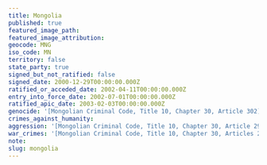 ```yaml
---
title: Mongolia
published: true
featured_image_path:
featured_image_attribution:
geocode: MNG
iso_code: MN
territory: false
state_party: true
signed_but_not_ratified: false
signed_date: 2000-12-29T00:00:00.000Z
ratified_or_acceded_date: 2002-04-11T00:00:00.000Z
entry_into_force_date: 2002-07-01T00:00:00.000Z
ratified_apic_date: 2003-02-03T00:00:00.000Z
genocide: '[Mongolian Criminal Code, Title 10, Chapter 30, Article 302](https://iccdb.hrlc.net/data/doc/337/keyword/46/)'
crimes_against_humanity:
aggression: '[Mongolian Criminal Code, Title 10, Chapter 30, Article 297](https://iccdb.hrlc.net/data/doc/337/keyword/1/)'
war_crimes: '[Mongolian Criminal Code, Title 10, Chapter 30, Articles 299, 301, 304](https://iccdb.hrlc.net/data/doc/337/keyword/145/)'
note:
slug: mongolia
---
```



